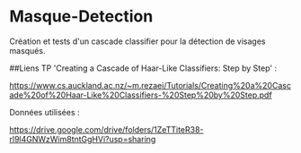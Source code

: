 # Masque-Detection
Création et tests d'un cascade classifier pour la détection de visages masqués.


##Liens
TP 'Creating a Cascade of Haar-Like Classifiers: Step by Step' :

https://www.cs.auckland.ac.nz/~m.rezaei/Tutorials/Creating%20a%20Cascade%20of%20Haar-Like%20Classifiers-%20Step%20by%20Step.pdf

Données utilisées : 

https://drive.google.com/drive/folders/1ZeTTiteR38-rl9l4GNWzWim8tntGgHVi?usp=sharing
